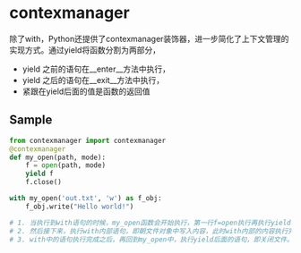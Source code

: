 
# contexmanager

除了with，Python还提供了contexmanager装饰器，进一步简化了上下文管理的实现方式。通过yield将函数分割为两部分，
* yield 之前的语句在__enter__方法中执行，
* yield 之后的语句在__exit__方法中执行，
* 紧跟在yield后面的值是函数的返回值





## Sample
```py
from contexmanager import contexmanager
@contexmanager
def my_open(path, mode):
    f = open(path, mode)
    yield f
    f.close()

with my_open('out.txt', 'w') as f_obj:      
    f_obj.write("Hello world!")             

# 1. 当执行到with语句的时候，my_open函数会开始执行，第一行f=open执行再执行yield将f返回回来成为f_obj，此时with这一行语句执行完毕
# 2. 然后接下来，执行with内部语句，即朝文件对象中写入内容，此时with内部的内容执行完毕
# 3. with中的语句执行完成之后，再回到my_open中，执行yield后面的语句，即关闭文件。文件关闭后，my_open也就执行完毕了，那么至此整个脚本便执行完毕
```
